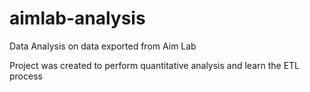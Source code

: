 # aimlab-analysis
Data Analysis on data exported from Aim Lab

Project was created to perform quantitative analysis and learn the ETL process
